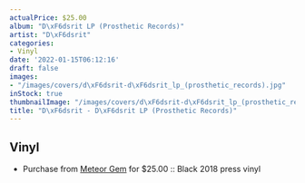 ```yaml
---
actualPrice: $25.00
album: "D\xF6dsrit LP (Prosthetic Records)"
artist: "D\xF6dsrit"
categories:
- Vinyl
date: '2022-01-15T06:12:16'
draft: false
images:
- "/images/covers/d\xF6dsrit-d\xF6dsrit_lp_(prosthetic_records).jpg"
inStock: true
thumbnailImage: "/images/covers/d\xF6dsrit-d\xF6dsrit_lp_(prosthetic_records)-thumb.jpg"
title: "D\xF6dsrit - D\xF6dsrit LP (Prosthetic Records)"
---
```


## Vinyl
* Purchase from [Meteor Gem](https://meteor-gem.com/products/dodsrit-dodsrit-lp-prosthetic-records) for $25.00 :: Black 2018 press vinyl
